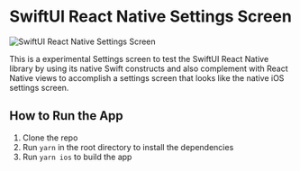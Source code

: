 # SwiftUI React Native Settings Screen

<img src="https://i.imgur.com/7AR0XrJ.jpeg" alt="SwiftUI React Native Settings Screen">

This is a experimental Settings screen to test the SwiftUI React Native library by using its native Swift constructs and also complement with React Native views to accomplish a settings screen that looks like the native iOS settings screen.

## How to Run the App

1. Clone the repo
2. Run `yarn` in the root directory to install the dependencies
3. Run `yarn ios` to build the app
